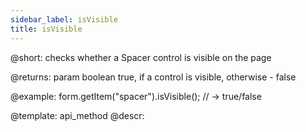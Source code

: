 ```yaml
---
sidebar_label: isVisible
title: isVisible
---          
```


@short: checks whether a Spacer control is visible on the page

@returns:
param   boolean     true, if a control is visible, otherwise - false

@example:
form.getItem("spacer").isVisible(); // -> true/false


@template: api_method
@descr:


